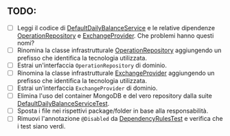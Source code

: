 ## TODO:

- [ ] Leggi il codice
  di [DefaultDailyBalanceService](src/main/java/io/doubleloop/drivenpull/DefaultDailyBalanceService.java) e le relative
  dipendenze [OperationRepository](src/main/java/io/doubleloop/drivenpull/OperationRepository.java)
  e [ExchangeProvider](src/main/java/io/doubleloop/drivenpull/ExchangeProvider.java). Che problemi hanno questi nomi?
- [ ] Rinomina la classe
  infrastrutturale [OperationRepository](src/main/java/io/doubleloop/drivenpull/OperationRepository.java) aggiungendo un
  prefisso che identifica la tecnologia utilizzata.
- [ ] Estrai un'interfaccia `OperationRepository` di dominio. 
- [ ] Rinomina la classe
  infrastrutturale [ExchangeProvider](src/main/java/io/doubleloop/drivenpull/ExchangeProvider.java) aggiungendo un
  prefisso che identifica la tecnologia utilizzata.
- [ ] Estrai un'interfaccia `ExchangeProvider` di dominio.
- [ ] Elimina l'uso del container MongoDB e del vero repository dalla suite [DefaultDailyBalanceServiceTest](src/test/java/io/doubleloop/drivenpull/DefaultDailyBalanceServiceTest.java).
- [ ] Sposta i file nei rispettivi package/folder in base alla responsabilità.
- [ ] Rimuovi l'annotazione `@Disabled`
  da [DependencyRulesTest](src/test/java/io/doubleloop/drivenpull/DependencyRulesTest.java#L9) e
  verifica che i test siano verdi.
